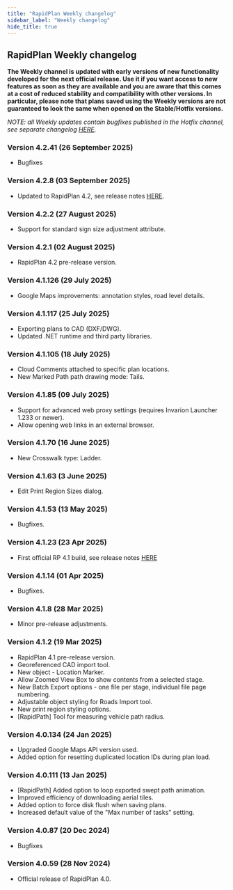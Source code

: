 ```yaml
---
title: "RapidPlan Weekly changelog"
sidebar_label: "Weekly changelog"
hide_title: true
---
```


## RapidPlan Weekly changelog

**The Weekly channel is updated with early versions of new functionality developed for the next official release. Use it if you want access to new features as soon as they are available and you are aware that this comes at a cost of reduced stability and compatibility with other versions. In particular, please note that plans saved using the Weekly versions are not guaranteed to look the same when opened on the Stable/Hotfix versions.**

_NOTE: all Weekly updates contain bugfixes published in the Hotfix channel, see separate changelog [HERE](/rapidplan/release-notes/hotfix/)._

### Version 4.2.41 (26 September 2025)
* Bugfixes

### Version 4.2.8 (03 September 2025)
* Updated to RapidPlan 4.2, see release notes [HERE](https://help.invarion.com/rapidplan/release-notes/official/).

### Version 4.2.2 (27 August 2025)
* Support for standard sign size adjustment attribute.

### Version 4.2.1 (02 August 2025)
* RapidPlan 4.2 pre-release version.

### Version 4.1.126 (29 July 2025)
* Google Maps improvements: annotation styles, road level details.

### Version 4.1.117 (25 July 2025)
* Exporting plans to CAD (DXF/DWG).
* Updated .NET runtime and third party libraries.

### Version 4.1.105 (18 July 2025)
* Cloud Comments attached to specific plan locations.
* New Marked Path path drawing mode: Tails.

### Version 4.1.85 (09 July 2025)
* Support for advanced web proxy settings (requires Invarion Launcher 1.233 or newer).
* Allow opening web links in an external browser.

### Version 4.1.70 (16 June 2025)
* New Crosswalk type: Ladder.

### Version 4.1.63 (3 June 2025)
* Edit Print Region Sizes dialog.

### Version 4.1.53 (13 May 2025)
* Bugfixes.

### Version 4.1.23 (23 Apr 2025)
* First official RP 4.1 build, see release notes [HERE](https://help.invarion.com/rapidplan/release-notes/official/)

### Version 4.1.14 (01 Apr 2025)
* Bugfixes.

### Version 4.1.8 (28 Mar 2025)
* Minor pre-release adjustments.


### Version 4.1.2 (19 Mar 2025)
* RapidPlan 4.1 pre-release version.
* Georeferenced CAD import tool.
* New object - Location Marker.
* Allow Zoomed View Box to show contents from a selected stage.
* New Batch Export options - one file per stage, individual file page numbering.
* Adjustable object styling for Roads Import tool.
* New print region styling options.
* [RapidPath] Tool for measuring vehicle path radius.


### Version 4.0.134 (24 Jan 2025)
* Upgraded Google Maps API version used.
* Added option for resetting duplicated location IDs during plan load.
 

### Version 4.0.111 (13 Jan 2025)
* [RapidPath] Added option to loop exported swept path animation.
* Improved efficiency of downloading aerial tiles.
* Added option to force disk flush when saving plans.
* Increased default value of the "Max number of tasks" setting.
 
### Version 4.0.87 (20 Dec 2024)
* Bugfixes 
 
### Version 4.0.59 (28 Nov 2024)
* Official release of RapidPlan 4.0.
 





